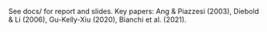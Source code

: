 See docs/ for report and slides. Key papers: Ang & Piazzesi (2003), Diebold & Li (2006), Gu-Kelly-Xiu (2020), Bianchi et al. (2021).
